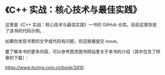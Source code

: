 # 《C++ 实战：核心技术与最佳实践》

这里是《C++ 实战：核心技术与最佳实践》一书的 GitHub 仓库。目前这里存放了该书的代码示例。

如果你发现书里的文字或代码有问题，欢迎直接提交 issue。

要了解本书的更多内容，可以参考图灵图书网站里关于本书的介绍（其中包含了样章的下载）：

<https://www.ituring.com.cn/book/3410>
